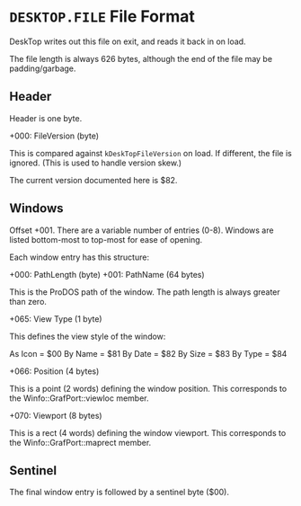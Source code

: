 # `DESKTOP.FILE` File Format

DeskTop writes out this file on exit, and reads it back in on load.

The file length is always 626 bytes, although the end of the file
may be padding/garbage.

## Header

Header is one byte.

+000: FileVersion (byte)

   This is compared against `kDeskTopFileVersion` on load. If
   different, the file is ignored. (This is used to handle version
   skew.)

   The current version documented here is $82.

## Windows

Offset +001. There are a variable number of entries (0-8). Windows are
listed bottom-most to top-most for ease of opening.

Each window entry has this structure:

+000: PathLength (byte)
+001: PathName (64 bytes)

   This is the ProDOS path of the window. The path length is always
   greater than zero.

+065: View Type (1 byte)

   This defines the view style of the window:

   As Icon     = $00
   By Name     = $81
   By Date     = $82
   By Size     = $83
   By Type     = $84

+066: Position (4 bytes)

   This is a point (2 words) defining the window position. This
   corresponds to the Winfo::GrafPort::viewloc member.

+070: Viewport (8 bytes)

   This is a rect (4 words) defining the window viewport. This
   corresponds to the Winfo::GrafPort::maprect member.

## Sentinel

The final window entry is followed by a sentinel byte ($00).
